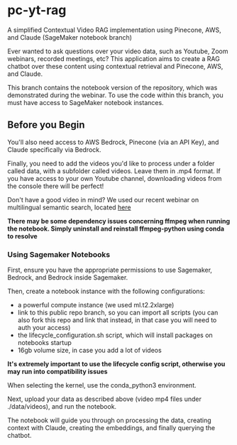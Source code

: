 # pc-yt-rag
A simplified Contextual Video RAG implementation using Pinecone, AWS, and Claude (SageMaker notebook branch)

Ever wanted to ask questions over your video data, such as Youtube, Zoom webinars, recorded meetings, etc? This application aims to create a RAG chatbot over these content using contextual retrieval and Pinecone, AWS, and Claude.

This branch contains the notebook version of the repository, which was demonstrated during the webinar. To use the code within this branch,
you must have access to SageMaker notebook instances.

## Before you Begin

You'll also need access to AWS Bedrock, Pinecone (via an API Key), and Claude specifically via Bedrock.

Finally, you need to add the videos you'd like to process under a folder called data, with a subfolder called videos. Leave them in .mp4 format. If you have access to your own Youtube channel, downloading videos from the console there will be perfect! 

Don't have a good video in mind? We used our recent webinar on multilingual semantic search, located [here](https://www.youtube.com/watch?v=moHIBWZiYdY)

**There may be some dependency issues concerning ffmpeg when running the notebook. Simply uninstall and reinstall ffmpeg-python using conda to resolve**


### Using Sagemaker Notebooks

First, ensure you have the appropriate permissions to use Sagemaker, Bedrock, and Bedrock inside Sagemaker.

Then, create a notebook instance with the following configurations:

- a powerful compute instance (we used ml.t2.2xlarge)
- link to this public repo branch, so you can import all scripts (you can also fork this repo and link that instead, in that case you will need to auth your access)
- the lifecycle_configuration.sh script, which will install packages on notebooks startup
- 16gb volume size, in case you add a lot of videos

**It's extremely important to use the lifecycle config script, otherwise you may run into compatibility issues**

When selecting the kernel, use the conda_python3 environment.

Next, upload your data as described above (video mp4 files under ./data/videos), and run the notebook.

The notebook will guide you through on processing the data, creating context with Claude, creating the embeddings, and finally querying the chatbot.





